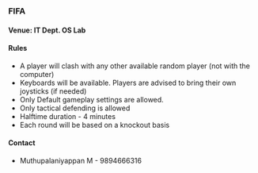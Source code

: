 ### FIFA

#### Venue: IT Dept. OS Lab

#### Rules
  * A player will clash with any other available random player (not with the computer)
  * Keyboards will be available. Players are advised to bring their own joysticks (if needed)
  * Only Default gameplay settings are allowed.
  * Only tactical defending is allowed
  * Halftime duration - 4 minutes
  * Each round will be based on a knockout basis

#### Contact
  * Muthupalaniyappan M - 9894666316
